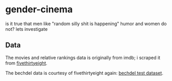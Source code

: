 # gender-cinema

is it true that men like "random silly shit is happening" humor and women do not? lets investigate

## Data

The movies and relative rankings data is originally from imdb; i scraped it from [fivethirtyeight](https://fivethirtyeight.com/features/what-if-online-movie-ratings-werent-based-almost-entirely-on-what-men-think/?ex_cid=538twitter).

The bechdel data is courtesy of fivethirtyeight again: [bechdel test dataset](https://github.com/fivethirtyeight/data/tree/master/bechdel).

